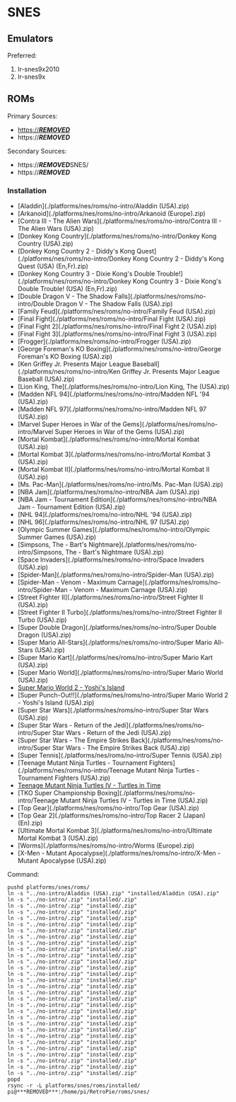 # SNES

## Emulators

Preferred:

1. lr-snes9x2010
2. lr-snes9x

## ROMs

Primary Sources:

* [https://***REMOVED***](https://***REMOVED***)
* https://***REMOVED***

Secondary Sources:

* https://***REMOVED***SNES/
* https://***REMOVED***

### Installation

* [Aladdin](./platforms/nes/roms/no-intro/Aladdin (USA).zip)
* [Arkanoid](./platforms/nes/roms/no-intro/Arkanoid (Europe).zip)
* [Contra III - The Alien Wars](./platforms/nes/roms/no-intro/Contra III - The Alien Wars (USA).zip)
* [Donkey Kong Country](./platforms/nes/roms/no-intro/Donkey Kong Country (USA).zip)
* [Donkey Kong Country 2 - Diddy's Kong Quest](./platforms/nes/roms/no-intro/Donkey Kong Country 2 - Diddy's Kong Quest (USA) (En,Fr).zip)
* [Donkey Kong Country 3 - Dixie Kong's Double Trouble!](./platforms/nes/roms/no-intro/Donkey Kong Country 3 - Dixie Kong's Double Trouble! (USA) (En,Fr).zip)
* [Double Dragon V - The Shadow Falls](./platforms/nes/roms/no-intro/Double Dragon V - The Shadow Falls (USA).zip)
* [Family Feud](./platforms/nes/roms/no-intro/Family Feud (USA).zip)
* [Final Fight](./platforms/nes/roms/no-intro/Final Fight (USA).zip)
* [Final Fight 2](./platforms/nes/roms/no-intro/Final Fight 2 (USA).zip)
* [Final Fight 3](./platforms/nes/roms/no-intro/Final Fight 3 (USA).zip)
* [Frogger](./platforms/nes/roms/no-intro/Frogger (USA).zip)
* [George Foreman's KO Boxing](./platforms/nes/roms/no-intro/George Foreman's KO Boxing (USA).zip)
* [Ken Griffey Jr. Presents Major League Baseball](./platforms/nes/roms/no-intro/Ken Griffey Jr. Presents Major League Baseball (USA).zip)
* [Lion King, The](./platforms/nes/roms/no-intro/Lion King, The (USA).zip)
* [Madden NFL 94](./platforms/nes/roms/no-intro/Madden NFL '94 (USA).zip)
* [Madden NFL 97](./platforms/nes/roms/no-intro/Madden NFL 97 (USA).zip)
* [Marvel Super Heroes in War of the Gems](./platforms/nes/roms/no-intro/Marvel Super Heroes in War of the Gems (USA).zip)
* [Mortal Kombat](./platforms/nes/roms/no-intro/Mortal Kombat (USA).zip)
* [Mortal Kombat 3](./platforms/nes/roms/no-intro/Mortal Kombat 3 (USA).zip)
* [Mortal Kombat II](./platforms/nes/roms/no-intro/Mortal Kombat II (USA).zip)
* [Ms. Pac-Man](./platforms/nes/roms/no-intro/Ms. Pac-Man (USA).zip)
* [NBA Jam](./platforms/nes/roms/no-intro/NBA Jam (USA).zip)
* [NBA Jam - Tournament Edition](./platforms/nes/roms/no-intro/NBA Jam - Tournament Edition (USA).zip)
* [NHL 94](./platforms/nes/roms/no-intro/NHL '94 (USA).zip)
* [NHL 96](./platforms/nes/roms/no-intro/NHL 97 (USA).zip)
* [Olympic Summer Games](./platforms/nes/roms/no-intro/Olympic Summer Games (USA).zip)
* [Simpsons, The - Bart's Nightmare](./platforms/nes/roms/no-intro/Simpsons, The - Bart's Nightmare (USA).zip)
* [Space Invaders](./platforms/nes/roms/no-intro/Space Invaders (USA).zip)
* [Spider-Man](./platforms/nes/roms/no-intro/Spider-Man (USA).zip)
* [Spider-Man - Venom - Maximum Carnage](./platforms/nes/roms/no-intro/Spider-Man - Venom - Maximum Carnage (USA).zip)
* [Street Fighter II](./platforms/nes/roms/no-intro/Street Fighter II (USA).zip)
* [Street Fighter II Turbo](./platforms/nes/roms/no-intro/Street Fighter II Turbo (USA).zip)
* [Super Double Dragon](./platforms/nes/roms/no-intro/Super Double Dragon (USA).zip)
* [Super Mario All-Stars](./platforms/nes/roms/no-intro/Super Mario All-Stars (USA).zip)
* [Super Mario Kart](./platforms/nes/roms/no-intro/Super Mario Kart (USA).zip)
* [Super Mario World](./platforms/nes/roms/no-intro/Super Mario World (USA).zip)
* [Super Mario World 2 - Yoshi's Island](./platforms/nes/roms/no-intro/.zip)
* [Super Punch-Out!!](./platforms/nes/roms/no-intro/Super Mario World 2 - Yoshi's Island (USA).zip)
* [Super Star Wars](./platforms/nes/roms/no-intro/Super Star Wars (USA).zip)
* [Super Star Wars - Return of the Jedi](./platforms/nes/roms/no-intro/Super Star Wars - Return of the Jedi (USA).zip)
* [Super Star Wars - The Empire Strikes Back](./platforms/nes/roms/no-intro/Super Star Wars - The Empire Strikes Back (USA).zip)
* [Super Tennis](./platforms/nes/roms/no-intro/Super Tennis (USA).zip)
* [Teenage Mutant Ninja Turtles - Tournament Fighters](./platforms/nes/roms/no-intro/Teenage Mutant Ninja Turtles - Tournament Fighters (USA).zip)
* [Teenage Mutant Ninja Turtles IV - Turtles in Time](./platforms/nes/roms/no-intro/.zip)
* [TKO Super Championship Boxing](./platforms/nes/roms/no-intro/Teenage Mutant Ninja Turtles IV - Turtles in Time (USA).zip)
* [Top Gear](./platforms/nes/roms/no-intro/Top Gear (USA).zip)
* [Top Gear 2](./platforms/nes/roms/no-intro/Top Racer 2 (Japan) (En).zip)
* [Ultimate Mortal Kombat 3](./platforms/nes/roms/no-intro/Ultimate Mortal Kombat 3 (USA).zip)
* [Worms](./platforms/nes/roms/no-intro/Worms (Europe).zip)
* [X-Men - Mutant Apocalypse](./platforms/nes/roms/no-intro/X-Men - Mutant Apocalypse (USA).zip)

Command:

```
pushd platforms/snes/roms/
ln -s "../no-intro/Aladdin (USA).zip" "installed/Aladdin (USA).zip"
ln -s "../no-intro/.zip" "installed/.zip"
ln -s "../no-intro/.zip" "installed/.zip"
ln -s "../no-intro/.zip" "installed/.zip"
ln -s "../no-intro/.zip" "installed/.zip"
ln -s "../no-intro/.zip" "installed/.zip"
ln -s "../no-intro/.zip" "installed/.zip"
ln -s "../no-intro/.zip" "installed/.zip"
ln -s "../no-intro/.zip" "installed/.zip"
ln -s "../no-intro/.zip" "installed/.zip"
ln -s "../no-intro/.zip" "installed/.zip"
ln -s "../no-intro/.zip" "installed/.zip"
ln -s "../no-intro/.zip" "installed/.zip"
ln -s "../no-intro/.zip" "installed/.zip"
ln -s "../no-intro/.zip" "installed/.zip"
ln -s "../no-intro/.zip" "installed/.zip"
ln -s "../no-intro/.zip" "installed/.zip"
ln -s "../no-intro/.zip" "installed/.zip"
ln -s "../no-intro/.zip" "installed/.zip"
ln -s "../no-intro/.zip" "installed/.zip"
ln -s "../no-intro/.zip" "installed/.zip"
ln -s "../no-intro/.zip" "installed/.zip"
ln -s "../no-intro/.zip" "installed/.zip"
ln -s "../no-intro/.zip" "installed/.zip"
ln -s "../no-intro/.zip" "installed/.zip"
ln -s "../no-intro/.zip" "installed/.zip"
ln -s "../no-intro/.zip" "installed/.zip"
ln -s "../no-intro/.zip" "installed/.zip"
ln -s "../no-intro/.zip" "installed/.zip"
ln -s "../no-intro/.zip" "installed/.zip"
popd
rsync -r -L platforms/snes/roms/installed/ pi@***REMOVED***:/home/pi/RetroPie/roms/snes/
```
